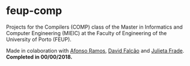 # feup-comp
Projects for the Compilers (COMP) class of the Master in Informatics and Computer Engineering (MIEIC) at the Faculty of Engineering of the University of Porto (FEUP). 

Made in colaboration with [Afonso Ramos](https://github.com/AJRamos308), [David Falcão](https://github.com/davidrsfalcao) and [Julieta Frade](https://github.com/julietafrade97).<br>
**Completed in 00/00/2018.**
